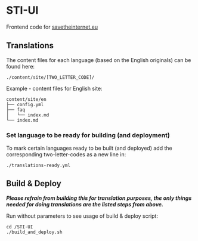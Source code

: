 # STI-UI

Frontend code for [savetheinternet.eu](https://savetheinternet.eu)

## Translations

The content files for each language (based on the English originals) can be found here:

```
./content/site/[TWO_LETTER_CODE]/
```

Example - content files for English site:

```
content/site/en
├── config.yml
├── faq
│   └── index.md
└── index.md
```

### Set language to be ready for building (and deployment)

To mark certain languages ready to be built (and deployed) add the
corresponding two-letter-codes as a new line in:

```
./translations-ready.yml
```

## Build & Deploy

__*Please refrain from building this for translation purposes, the only things needed for doing translations are the listed steps from above.*__

Run without parameters to see usage of build & deploy script:

```
cd /STI-UI
./build_and_deploy.sh
```

